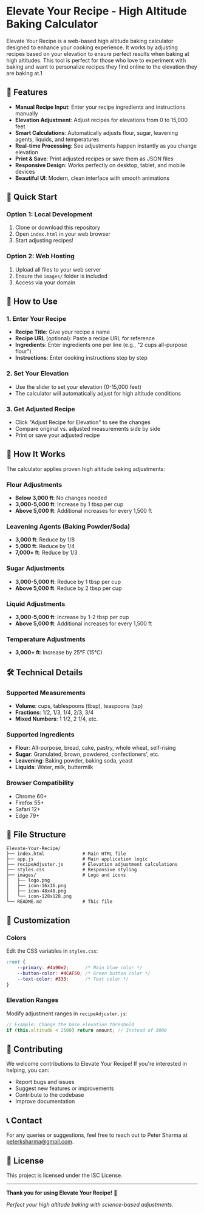 # Elevate Your Recipe - High Altitude Baking Calculator

Elevate Your Recipe is a web-based high altitude baking calculator designed to enhance your cooking experience. It works by adjusting recipes based on your elevation to ensure perfect results when baking at high altitudes. This tool is perfect for those who love to experiment with baking and want to personalize recipes they find online to the elevation they are baking at.1

## 🌟 Features

- **Manual Recipe Input**: Enter your recipe ingredients and instructions manually
- **Elevation Adjustment**: Adjust recipes for elevations from 0 to 15,000 feet
- **Smart Calculations**: Automatically adjusts flour, sugar, leavening agents, liquids, and temperatures
- **Real-time Processing**: See adjustments happen instantly as you change elevation
- **Print & Save**: Print adjusted recipes or save them as JSON files
- **Responsive Design**: Works perfectly on desktop, tablet, and mobile devices
- **Beautiful UI**: Modern, clean interface with smooth animations

## 🚀 Quick Start

### Option 1: Local Development
1. Clone or download this repository
2. Open `index.html` in your web browser
3. Start adjusting recipes!

### Option 2: Web Hosting
1. Upload all files to your web server
2. Ensure the `images/` folder is included
3. Access via your domain

## 📖 How to Use

### 1. Enter Your Recipe
- **Recipe Title**: Give your recipe a name
- **Recipe URL** (optional): Paste a recipe URL for reference
- **Ingredients**: Enter ingredients one per line (e.g., "2 cups all-purpose flour")
- **Instructions**: Enter cooking instructions step by step

### 2. Set Your Elevation
- Use the slider to set your elevation (0-15,000 feet)
- The calculator will automatically adjust for high altitude conditions

### 3. Get Adjusted Recipe
- Click "Adjust Recipe for Elevation" to see the changes
- Compare original vs. adjusted measurements side by side
- Print or save your adjusted recipe

## 🔧 How It Works

The calculator applies proven high altitude baking adjustments:

### Flour Adjustments
- **Below 3,000 ft**: No changes needed
- **3,000-5,000 ft**: Increase by 1 tbsp per cup
- **Above 5,000 ft**: Additional increases for every 1,500 ft

### Leavening Agents (Baking Powder/Soda)
- **3,000 ft**: Reduce by 1/8
- **5,000 ft**: Reduce by 1/4
- **7,000+ ft**: Reduce by 1/3

### Sugar Adjustments
- **3,000-5,000 ft**: Reduce by 1 tbsp per cup
- **Above 5,000 ft**: Reduce by 2 tbsp per cup

### Liquid Adjustments
- **3,000-5,000 ft**: Increase by 1-2 tbsp per cup
- **Above 5,000 ft**: Additional increases for every 1,500 ft

### Temperature Adjustments
- **3,000+ ft**: Increase by 25°F (15°C)

## 🛠️ Technical Details

### Supported Measurements
- **Volume**: cups, tablespoons (tbsp), teaspoons (tsp)
- **Fractions**: 1/2, 1/3, 1/4, 2/3, 3/4
- **Mixed Numbers**: 1 1/2, 2 1/4, etc.

### Supported Ingredients
- **Flour**: All-purpose, bread, cake, pastry, whole wheat, self-rising
- **Sugar**: Granulated, brown, powdered, confectioners', etc.
- **Leavening**: Baking powder, baking soda, yeast
- **Liquids**: Water, milk, buttermilk

### Browser Compatibility
- Chrome 60+
- Firefox 55+
- Safari 12+
- Edge 79+

## 📁 File Structure

```
Elevate-Your-Recipe/
├── index.html              # Main HTML file
├── app.js                  # Main application logic
├── recipeAdjuster.js       # Elevation adjustment calculations
├── styles.css              # Responsive styling
├── images/                 # Logo and icons
│   ├── logo.png
│   ├── icon-16x16.png
│   ├── icon-48x48.png
│   └── icon-128x128.png
└── README.md               # This file
```

## 🎨 Customization

### Colors
Edit the CSS variables in `styles.css`:
```css
:root {
    --primary: #4a90e2;      /* Main blue color */
    --button-color: #4CAF50; /* Green button color */
    --text-color: #333;      /* Text color */
}
```

### Elevation Ranges
Modify adjustment ranges in `recipeAdjuster.js`:
```javascript
// Example: Change the base elevation threshold
if (this.altitude < 2500) return amount; // Instead of 3000
```

## 🤝 Contributing

We welcome contributions to Elevate Your Recipe! If you're interested in helping, you can:

- Report bugs and issues
- Suggest new features or improvements
- Contribute to the codebase
- Improve documentation

## 📞 Contact

For any queries or suggestions, feel free to reach out to Peter Sharma at peterksharma@gmail.com.

## 📄 License

This project is licensed under the ISC License.

---

**Thank you for using Elevate Your Recipe!** 🍰

*Perfect your high altitude baking with science-based adjustments.*
